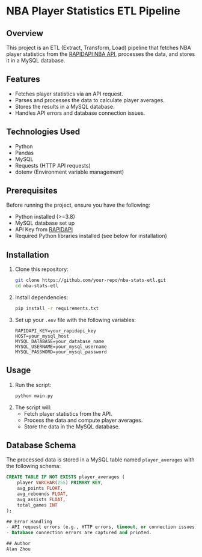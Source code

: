 # NBA Player Statistics ETL Pipeline

## Overview
This project is an ETL (Extract, Transform, Load) pipeline that fetches NBA player statistics from the [RAPIDAPI NBA API](https://api-nba-v1.p.rapidapi.com/), processes the data, and stores it in a MySQL database.

## Features
- Fetches player statistics via an API request.
- Parses and processes the data to calculate player averages.
- Stores the results in a MySQL database.
- Handles API errors and database connection issues.

## Technologies Used
- Python
- Pandas
- MySQL
- Requests (HTTP API requests)
- dotenv (Environment variable management)

## Prerequisites
Before running the project, ensure you have the following:

- Python installed (>=3.8)
- MySQL database set up
- API Key from [RAPIDAPI](https://rapidapi.com/)
- Required Python libraries installed (see below for installation)

## Installation

1. Clone this repository:
   ```sh
   git clone https://github.com/your-repo/nba-stats-etl.git
   cd nba-stats-etl
   ```
2. Install dependencies:
   ```sh
   pip install -r requirements.txt
   ```
3. Set up your `.env` file with the following variables:
   ```env
   RAPIDAPI_KEY=your_rapidapi_key
   HOST=your_mysql_host
   MYSQL_DATABASE=your_database_name
   MYSQL_USERNAME=your_mysql_username
   MYSQL_PASSWORD=your_mysql_password
   ```

## Usage

1. Run the script:
   ```sh
   python main.py
   ```
2. The script will:
   - Fetch player statistics from the API.
   - Process the data and compute player averages.
   - Store the data in the MySQL database.

## Database Schema
The processed data is stored in a MySQL table named `player_averages` with the following schema:

```sql
CREATE TABLE IF NOT EXISTS player_averages (
    player VARCHAR(255) PRIMARY KEY,
    avg_points FLOAT,
    avg_rebounds FLOAT,
    avg_assists FLOAT,
    total_games INT
);

## Error Handling
- API request errors (e.g., HTTP errors, timeout, or connection issues) are logged.
- Database connection errors are captured and printed.

## Author
Alan Zhou
